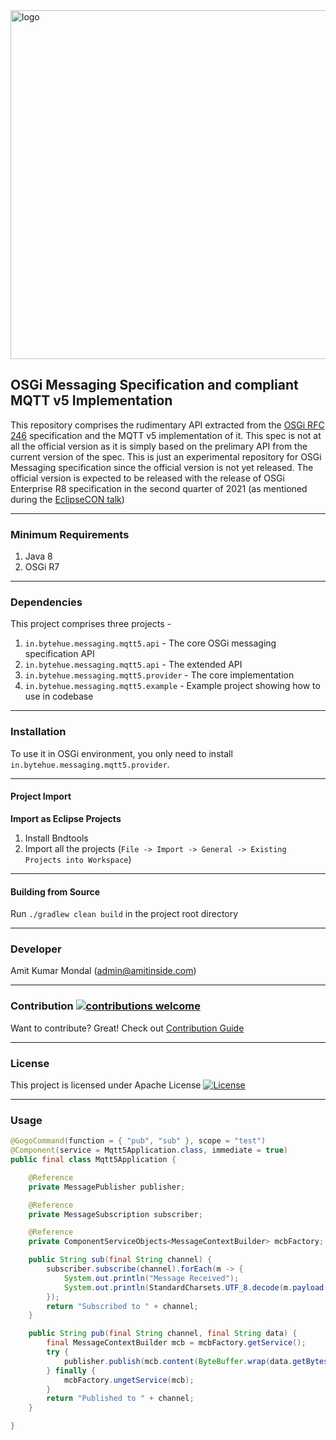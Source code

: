 <img width="558" alt="logo" src="https://user-images.githubusercontent.com/13380182/99921124-a2e83200-2d28-11eb-92d3-b96295b841a9.png">

## OSGi Messaging Specification and compliant MQTT v5 Implementation

This repository comprises the rudimentary API extracted from the [OSGi RFC 246](https://github.com/osgi/design/blob/main/rfcs/rfc0246/rfc-0246-Messaging.pdf) specification and the MQTT v5 implementation of it. This spec is not at all the official version as it is simply based on the prelimary API from the current version of the spec. This is just an experimental repository for OSGi Messaging specification since the official version is not yet released. The official version is expected to be released with the release of OSGi Enterprise R8 specification in the second quarter of 2021 (as mentioned during the [EclipseCON talk](https://www.eclipsecon.org/2020/sessions/asychronous-communication-distributed-environments-new-osgi-messaging-rfc))

--------------------------------------------------------------------------------------------------------------

### Minimum Requirements

1. Java 8
2. OSGi R7

--------------------------------------------------------------------------------------------------------------

### Dependencies

This project comprises three projects - 

1. `in.bytehue.messaging.mqtt5.api` - The core OSGi messaging specification API
2. `in.bytehue.messaging.mqtt5.api` - The extended API
2. `in.bytehue.messaging.mqtt5.provider` - The core implementation
3. `in.bytehue.messaging.mqtt5.example` - Example project showing how to use in codebase

--------------------------------------------------------------------------------------------------------------

### Installation

To use it in OSGi environment, you only need to install `in.bytehue.messaging.mqtt5.provider`.

--------------------------------------------------------------------------------------------------------------

#### Project Import

**Import as Eclipse Projects**

1. Install Bndtools
2. Import all the projects (`File -> Import -> General -> Existing Projects into Workspace`)

--------------------------------------------------------------------------------------------------------------

#### Building from Source

Run `./gradlew clean build` in the project root directory

--------------------------------------------------------------------------------------------------------------

### Developer

Amit Kumar Mondal (admin@amitinside.com)

--------------------------------------------------------------------------------------------------------------

### Contribution [![contributions welcome](https://img.shields.io/badge/contributions-welcome-brightgreen.svg?style=flat)](https://github.com/amitjoy/osgi-messaging/issues)

Want to contribute? Great! Check out [Contribution Guide](https://github.com/amitjoy/osgi-messaging/blob/master/CONTRIBUTING.md)

--------------------------------------------------------------------------------------------------------------

### License

This project is licensed under Apache License [![License](http://img.shields.io/badge/license-Apache-blue.svg)](https://www.apache.org/licenses/LICENSE-2.0)

--------------------------------------------------------------------------------------------------------------

### Usage

```java
@GogoCommand(function = { "pub", "sub" }, scope = "test")
@Component(service = Mqtt5Application.class, immediate = true)
public final class Mqtt5Application {

    @Reference
    private MessagePublisher publisher;

    @Reference
    private MessageSubscription subscriber;

    @Reference
    private ComponentServiceObjects<MessageContextBuilder> mcbFactory;

    public String sub(final String channel) {
        subscriber.subscribe(channel).forEach(m -> {
            System.out.println("Message Received");
            System.out.println(StandardCharsets.UTF_8.decode(m.payload()).toString());
        });
        return "Subscribed to " + channel;
    }

    public String pub(final String channel, final String data) {
        final MessageContextBuilder mcb = mcbFactory.getService();
        try {
            publisher.publish(mcb.content(ByteBuffer.wrap(data.getBytes())).channel(channel).buildMessage());
        } finally {
            mcbFactory.ungetService(mcb);
        }
        return "Published to " + channel;
    }

}
```

